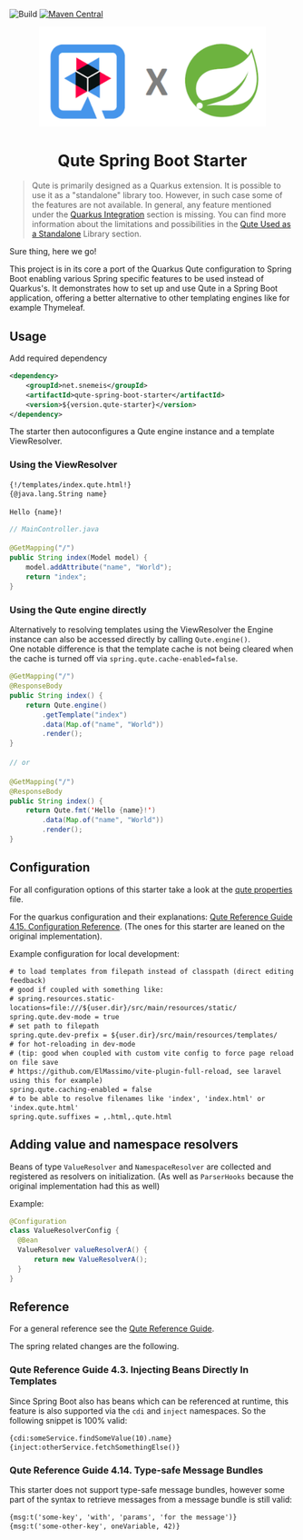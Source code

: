![Build](https://github.com/anosim114/qute-spring-boot-starter/actions/workflows/maven.yml/badge.svg)
[![Maven Central](https://img.shields.io/maven-central/v/net.snemeis/qute-spring-boot-starter.svg)](https://central.sonatype.com/artifact/net.snemeis/qute-spring-boot-starter)

<p align="center">
    <img src="/images/qute_spring.png" alt="Logo" width="400" />
</p>

<h1 align="center">Qute Spring Boot Starter</h1> 

> Qute is primarily designed as a Quarkus extension.
> It is possible to use it as a "standalone" library too.
> However, in such case some of the features are not available.
> In general, any feature mentioned under the [Quarkus Integration](https://huifer.github.io/quarkus-document/generated-docs/qute-reference.html#quarkus_integration)
> section is missing.
> You can find more information about the limitations and possibilities in the
> [Qute Used as a Standalone](https://huifer.github.io/quarkus-document/generated-docs/qute-reference.html#standalone)
> Library section.

Sure thing, here we go!

This project is in its core a port of the Quarkus Qute configuration to Spring Boot
enabling various Spring specific features to be used instead of Quarkus's.
It demonstrates how to set up and use Qute in a Spring Boot application,
offering a better alternative to other templating engines like for example Thymeleaf.


## Usage

Add required dependency

```xml
<dependency>
    <groupId>net.snemeis</groupId>
    <artifactId>qute-spring-boot-starter</artifactId>
    <version>${version.qute-starter}</version>
</dependency>
```

The starter then autoconfigures a Qute engine instance and a template ViewResolver.

### Using the ViewResolver

```qute
{!/templates/index.qute.html!}
{@java.lang.String name}

Hello {name}!
```

```java
// MainController.java

@GetMapping("/") 
public String index(Model model) {
    model.addAttribute("name", "World");
    return "index";
}
```

### Using the Qute engine directly

Alternatively to resolving templates using the ViewResolver the Engine instance
can also be accessed directly by calling `Qute.engine()`.\
One notable difference is that the template cache is not being cleared
when the cache is turned off via `spring.qute.cache-enabled=false`.

```java
@GetMapping("/") 
@ResponseBody
public String index() {
    return Qute.engine()
        .getTemplate("index")
        .data(Map.of("name", "World"))
        .render();
}

// or

@GetMapping("/") 
@ResponseBody
public String index() {
    return Qute.fmt('Hello {name}!')
        .data(Map.of("name", "World"))
        .render();
}
```

## Configuration

For all configuration options of this starter take a look at the
[qute properties](https://github.com/anosim114/qute-spring-boot-starter/blob/master/src/main/java/net/snemeis/QuteProperties.java)
file.

For the quarkus configuration and their explanations: [Qute Reference Guide 4.15. Configuration Reference](https://quarkus.io/guides/qute-reference#configuration-reference).
(The ones for this starter are leaned on the original implementation).

Example configuration for local development:
```properties
# to load templates from filepath instead of classpath (direct editing feedback)
# good if coupled with something like:
# spring.resources.static-locations=file:///${user.dir}/src/main/resources/static/
spring.qute.dev-mode = true
# set path to filepath
spring.qute.dev-prefix = ${user.dir}/src/main/resources/templates/
# for hot-reloading in dev-mode
# (tip: good when coupled with custom vite config to force page reload on file save
# https://github.com/ElMassimo/vite-plugin-full-reload, see laravel using this for example)
spring.qute.caching-enabled = false
# to be able to resolve filenames like 'index', 'index.html' or 'index.qute.html'
spring.qute.suffixes = ,.html,.qute.html
```

## Adding value and namespace resolvers

Beans of type `ValueResolver` and `NamespaceResolver` are collected
and registered as resolvers on initialization.
(As well as `ParserHooks` because the original implementation had this as well)

Example:
```java
@Configuration
class ValueResolverConfig {
  @Bean
  ValueResolver valueResolverA() {
      return new ValueResolverA();
  }
}
```

## Reference

For a general reference see the [Qute Reference Guide](https://quarkus.io/guides/qute-reference).

The spring related changes are the following.

### Qute Reference Guide 4.3. Injecting Beans Directly In Templates

Since Spring Boot also has beans which can be referenced at runtime, this feature is also supported
via the `cdi` and `inject` namespaces. So the following snippet is 100% valid:
```qute
{cdi:someService.findSomeValue(10).name} 
{inject:otherService.fetchSomethingElse()}
```

### Qute Reference Guide 4.14. Type-safe Message Bundles

This starter does not support type-safe message bundles,
however some part of the syntax to retrieve messages
from a message bundle is still valid:

```qute
{msg:t('some-key', 'with', 'params', 'for the message')}
{msg:t('some-other-key', oneVariable, 42)}
```
